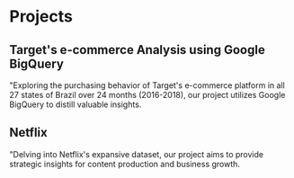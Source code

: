 # Projects
## Target's e-commerce Analysis using Google BigQuery
"Exploring the purchasing behavior of Target's e-commerce platform in all 27 states of Brazil over 24 months (2016-2018), our project utilizes Google BigQuery to distill valuable insights. 
## Netflix
"Delving into Netflix's expansive dataset, our project aims to provide strategic insights for content production and business growth. 
